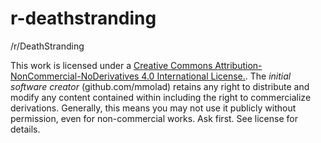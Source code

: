# r-deathstranding
/r/DeathStranding

This work is licensed under a [Creative Commons Attribution-NonCommercial-NoDerivatives 4.0 International License.](https://creativecommons.org/licenses/by-nc-nd/4.0/). The *initial software creator* (github.com/mmolad) retains any right to distribute and modify any content contained within including the right to commercialize derivations. Generally, this means you may not use it publicly without permission, even for non-commercial works. Ask first. See license for details.

